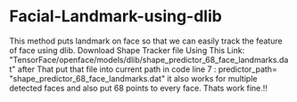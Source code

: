 # Facial-Landmark-using-dlib
This method puts landmark on face so that we can easily track the feature of face using dlib.
Download Shape Tracker file Using This Link:
"TensorFace/openface/models/dlib/shape_predictor_68_face_landmarks.dat"
after That put that file into current path in code line 7 :
predictor_path= "shape_predictor_68_face_landmarks.dat"
it also works for multiple detected faces and also put 68 points to every face.
Thats work fine.!!
